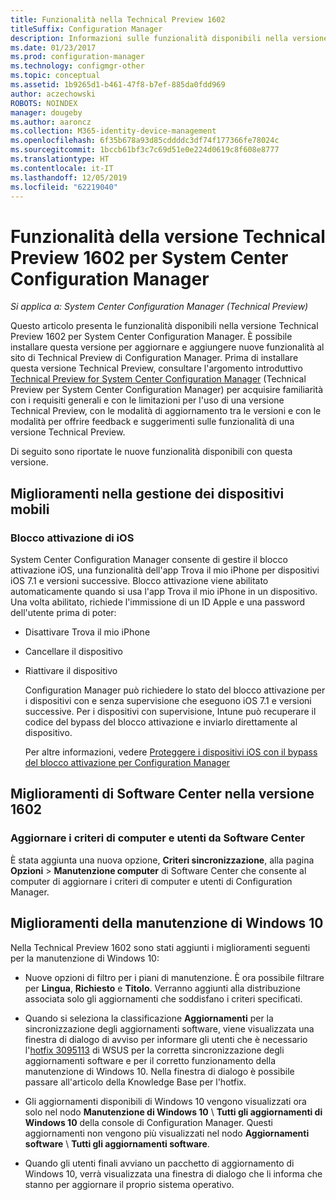 ```yaml
---
title: Funzionalità nella Technical Preview 1602
titleSuffix: Configuration Manager
description: Informazioni sulle funzionalità disponibili nella versione Technical Preview 1602 per System Center Configuration Manager.
ms.date: 01/23/2017
ms.prod: configuration-manager
ms.technology: configmgr-other
ms.topic: conceptual
ms.assetid: 1b9265d1-b461-47f8-b7ef-885da0fdd969
author: aczechowski
ROBOTS: NOINDEX
manager: dougeby
ms.author: aaroncz
ms.collection: M365-identity-device-management
ms.openlocfilehash: 6f35b678a93d85cddddc3df74f177366fe78024c
ms.sourcegitcommit: 1bccb61bf3c7c69d51e0e224d0619c8f608e8777
ms.translationtype: HT
ms.contentlocale: it-IT
ms.lasthandoff: 12/05/2019
ms.locfileid: "62219040"
---
```

# <a name="capabilities-in-technical-preview-1602-for-system-center-configuration-manager"></a>Funzionalità della versione Technical Preview 1602 per System Center Configuration Manager

*Si applica a: System Center Configuration Manager (Technical Preview)*

Questo articolo presenta le funzionalità disponibili nella versione Technical Preview 1602 per System Center Configuration Manager. È possibile installare questa versione per aggiornare e aggiungere nuove funzionalità al sito di Technical Preview di Configuration Manager. Prima di installare questa versione Technical Preview, consultare l'argomento introduttivo [Technical Preview for System Center Configuration Manager](../../core/get-started/technical-preview.md) (Technical Preview per System Center Configuration Manager) per acquisire familiarità con i requisiti generali e con le limitazioni per l'uso di una versione Technical Preview, con le modalità di aggiornamento tra le versioni e con le modalità per offrire feedback e suggerimenti sulle funzionalità di una versione Technical Preview.  

 Di seguito sono riportate le nuove funzionalità disponibili con questa versione.  

##  <a name="BKMK_MDM"></a> Miglioramenti nella gestione dei dispositivi mobili  

### <a name="ios-activation-lock"></a>Blocco attivazione di iOS  
 System Center Configuration Manager consente di gestire il blocco attivazione iOS, una funzionalità dell'app Trova il mio iPhone per dispositivi iOS 7.1 e versioni successive. Blocco attivazione viene abilitato automaticamente quando si usa l'app Trova il mio iPhone in un dispositivo. Una volta abilitato, richiede l'immissione di un ID Apple e una password dell'utente prima di poter:  

- Disattivare Trova il mio iPhone  

- Cancellare il dispositivo  

- Riattivare il dispositivo  

  Configuration Manager può richiedere lo stato del blocco attivazione per i dispositivi con e senza supervisione che eseguono iOS 7.1 e versioni successive. Per i dispositivi con supervisione, Intune può recuperare il codice del bypass del blocco attivazione e inviarlo direttamente al dispositivo.  

  Per altre informazioni, vedere [Proteggere i dispositivi iOS con il bypass del blocco attivazione per Configuration Manager](/sccm/mdm/deploy-use/manage-ios-activation-lock)  

##  <a name="BKMK_SC1601"></a> Miglioramenti di Software Center nella versione 1602  

### <a name="refresh-pc-machine-and-user-policy-from-software-center"></a>Aggiornare i criteri di computer e utenti da Software Center  
 È stata aggiunta una nuova opzione, **Criteri sincronizzazione**, alla pagina **Opzioni** > **Manutenzione computer** di Software Center che consente al computer di aggiornare i criteri di computer e utenti di Configuration Manager.  

##  <a name="BKMK_Win10Servicing"></a> Miglioramenti della manutenzione di Windows 10  
 Nella Technical Preview 1602 sono stati aggiunti i miglioramenti seguenti per la manutenzione di Windows 10:  

-   Nuove opzioni di filtro per i piani di manutenzione.  È ora possibile filtrare per **Lingua**, **Richiesto** e **Titolo**. Verranno aggiunti alla distribuzione associata solo gli aggiornamenti che soddisfano i criteri specificati.  

-   Quando si seleziona la classificazione **Aggiornamenti** per la sincronizzazione degli aggiornamenti software, viene visualizzata una finestra di dialogo di avviso per informare gli utenti che è necessario l'[hotfix 3095113](https://support.microsoft.com/kb/3095113) di WSUS per la corretta sincronizzazione degli aggiornamenti software e per il corretto funzionamento della manutenzione di Windows 10.  Nella finestra di dialogo è possibile passare all'articolo della Knowledge Base per l'hotfix.  

-   Gli aggiornamenti disponibili di Windows 10 vengono visualizzati ora solo nel nodo **Manutenzione di Windows 10** \ **Tutti gli aggiornamenti di Windows 10** della console di Configuration Manager. Questi aggiornamenti non vengono più visualizzati nel nodo **Aggiornamenti software** \ **Tutti gli aggiornamenti software**.  

-   Quando gli utenti finali avviano un pacchetto di aggiornamento di Windows 10, verrà visualizzata una finestra di dialogo che li informa che stanno per aggiornare il proprio sistema operativo.  
